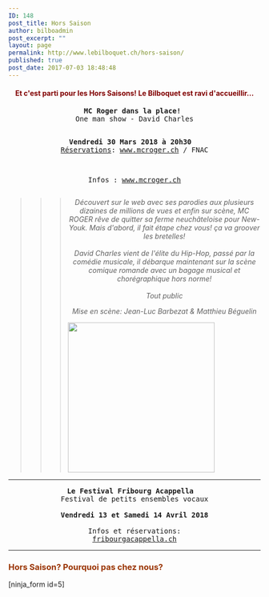 ```yaml
---
ID: 148
post_title: Hors Saison
author: bilboadmin
post_excerpt: ""
layout: page
permalink: http://www.lebilboquet.ch/hors-saison/
published: true
post_date: 2017-07-03 18:48:48
---
```

<h4 style="text-align: center;"><span style="color: #800000;">Et c'est parti pour les Hors Saisons! Le Bilboquet est ravi d'accueillir...</span></h4>
<pre style="text-align: center;"><strong>MC Roger dans la place!</strong> 
One man show - David Charles

<strong>Vendredi 30 Mars 2018 à 20h30
 </strong>
<span style="text-decoration: underline;">Réservations</span>: www.mcroger.ch / FNAC

Infos : <a href="http://www.mcroger.ch">www.mcroger.ch</a></pre>
<blockquote class="">
<div class="">
<div class="">
<div class="gmail_quote">
<blockquote class="gmail_quote">
<div class="">
<div class="gmail_quote">
<blockquote class="gmail_quote">
<div class="">
<div class="">
<p class="" style="text-align: center;"><i class="">Découvert sur le web avec ses parodies aux plusieurs dizaines de millions de vues et enfin sur scène, MC ROGER rêve de quitter sa ferme neuchâteloise pour New-Youk. Mais d'abord, il fait étape chez vous! ça va groover les bretelles!<br class="" /><br class="" />David Charles vient de l'élite du Hip-Hop, passé par la comédie musicale, il débarque maintenant sur la scène comique romande avec un bagage musical et chorégraphique hors norme!<br class="" /><br class="" /></i><i class="">Tout public</i></p>
<p class="" style="text-align: center;"><i class="">Mise en scène: Jean-Luc Barbezat &amp; Matthieu Béguelin</i></p>
<img class="size-medium wp-image-784 aligncenter" src="http://www.lebilboquet.ch/wp-content/uploads/2018/01/Affiche-sponsors-NEW-2-court--293x300.jpeg" alt="" width="293" height="300" />

</div>
</div></blockquote>
</div>
</div></blockquote>
</div>
</div>
</div></blockquote>

<hr />

<pre style="text-align: center;"><strong>Le Festival Fribourg Acappella </strong> 
Festival de petits ensembles vocaux

<strong>Vendredi 13 et Samedi 14 Avril 2018</strong>

Infos et réservations:
<span style="color: #0000ff;"><a href="http://fribourgacappella.ch" target="_blank" rel="noopener">fribourgacappella.ch</a></span></pre>
<div></div>

<hr />

<h3><span style="color: #993300;"><strong>Hors Saison? Pourquoi pas chez nous?</strong></span></h3>
[ninja_form id=5]